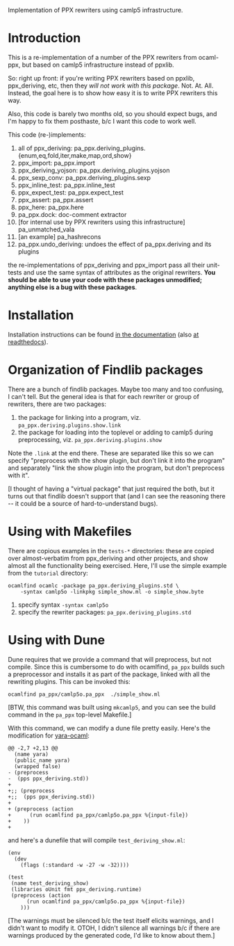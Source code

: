Implementation of PPX rewriters using camlp5 infrastructure.

# Introduction

This is a re-implementation of a number of the PPX rewriters from
ocaml-ppx, but based on camlp5 infrastructure instead of ppxlib.

So: right up front: if you're writing PPX rewriters based on ppxlib,
ppx_deriving, etc, then they *will not work with this package*.  Not.
At.  All.  Instead, the goal here is to show how easy it is to write
PPX rewriters this way.

Also, this code is barely two months old, so you should expect bugs,
and I'm happy to fix them posthaste, b/c I want this code to work
well.

This code (re-)implements:

1. all of ppx_deriving: pa_ppx.deriving_plugins.{enum,eq,fold,iter,make,map,ord,show}
2. ppx_import: pa_ppx.import
3. ppx_deriving_yojson: pa_ppx.deriving_plugins.yojson
4. ppx_sexp_conv: pa_ppx.deriving_plugins.sexp
5. ppx_inline_test: pa_ppx.inline_test
6. ppx_expect_test: pa_ppx.expect_test
7. ppx_assert: pa_ppx.assert
8. ppx_here: pa_ppx.here
9. pa_ppx.dock: doc-comment extractor
10. [for internal use by PPX rewriters using this infrastructure] pa_unmatched_vala
11. [an example] pa_hashrecons
12. pa_ppx.undo_deriving: undoes the effect of pa_ppx.deriving and its plugins


the re-implementations of ppx_deriving and ppx_import pass all their
unit-tests and use the same syntax of attributes as the original
rewriters.  **You should be able to use your code with these packages
unmodified; anything else is a bug with these packages**.

# Installation

Installation instructions can be found [in the documentation](./doc/_build/installation.html)
(also [at readthedocs](https://pa-ppx.readthedocs.io/en/latest/installation.html)).

# Organization of Findlib packages

There are a bunch of findlib packages.  Maybe too many and too
confusing, I can't tell.  But the general idea is that for each
rewriter or group of rewriters, there are two packages:

1. the package for linking into a program, viz. `pa_ppx.deriving.plugins.show.link`
2. the package for loading into the toplevel or adding to camlp5 during preprocessing, viz. `pa_ppx.deriving.plugins.show`

Note the `.link` at the end there.  These are separated like this so
we can specify "preprocess with the show plugin, but don't link it
into the program" and separately "link the show plugin into the
program, but don't preprocess with it".

[I thought of having a "virtual package" that just required the both,
but it turns out that findlib doesn't support that (and I can see the
reasoning there -- it could be a source of hard-to-understand bugs).

# Using with Makefiles

There are copious examples in the `tests-*` directories: these are copied
over almost-verbatim from ppx_deriving and other projects, and show almost all the
functionality being exercised.  Here, I'll use the simple example from the
`tutorial` directory:
```
ocamlfind ocamlc -package pa_ppx.deriving_plugins.std \
	-syntax camlp5o -linkpkg simple_show.ml -o simple_show.byte
```

1. specify syntax `-syntax camlp5o`
2. specify the rewriter packages: `pa_ppx.deriving_plugins.std`

# Using with Dune

Dune requires that we provide a command that will preprocess, but not
compile.  Since this is cumbersome to do with ocamlfind, `pa_ppx`
builds such a preprocessor and installs it as part of the package,
linked with all the rewriting plugins.  This can be invoked this:
```
ocamlfind pa_ppx/camlp5o.pa_ppx  ./simple_show.ml
```
[BTW, this command was built using `mkcamlp5`, and you can see the build command in the `pa_ppx` top-level Makefile.]

With this command, we can modify a dune file pretty easily.  Here's the modification for [yara-ocaml](https://github.com/XVilka/yara-ocaml):
```
@@ -2,7 +2,13 @@
  (name yara)
  (public_name yara)
  (wrapped false)
- (preprocess
-  (pps ppx_deriving.std))
+
+;; (preprocess
+;;  (pps ppx_deriving.std))
+
+ (preprocess (action
+      (run ocamlfind pa_ppx/camlp5o.pa_ppx %{input-file})
+    ))
+
```

and here's a dunefile that will compile `test_deriving_show.ml`:
```
(env
  (dev
    (flags (:standard -w -27 -w -32))))

(test
 (name test_deriving_show)
 (libraries oUnit fmt ppx_deriving.runtime)
 (preprocess (action
      (run ocamlfind pa_ppx/camlp5o.pa_ppx %{input-file})
    )))
```

[The warnings must be silenced b/c the test itself elicits warnings,
and I didn't want to modify it.  OTOH, I didn't silence all warnings
b/c if there are warnings produced by the generated code, I'd like to
know about them.]
